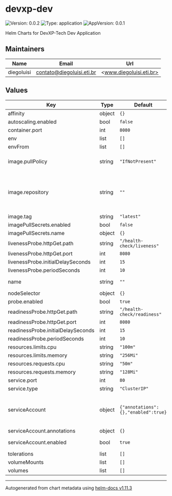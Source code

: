 # devxp-dev

![Version: 0.0.2](https://img.shields.io/badge/Version-0.0.2-informational?style=flat-square) ![Type: application](https://img.shields.io/badge/Type-application-informational?style=flat-square) ![AppVersion: 0.0.1](https://img.shields.io/badge/AppVersion-0.0.1-informational?style=flat-square)

Helm Charts for DevXP-Tech Dev Application

## Maintainers

| Name | Email | Url |
| ---- | ------ | --- |
| diegoluisi | <contato@diegoluisi.eti.br> | <www.diegoluisi.eti.br> |

## Values

| Key | Type | Default | Description |
|-----|------|---------|-------------|
| affinity | object | `{}` |  |
| autoscaling.enabled | bool | `false` |  |
| container.port | int | `8080` | port is the port your application runs under |
| env | list | `[]` |  |
| envFrom | list | `[]` |  |
| image.pullPolicy | string | `"IfNotPresent"` | pullPolicy is the prop to setup the behavior of pull police. options is: IfNotPresent \| allways |
| image.repository | string | `""` | repository: is the registry of your application ex:556684128444.dkr.ecr.us-east-1.amazonaws.com/YOU-APP-ECR-REPO-NAME if empty this helm will auto generate the image using aws.registry/values.name:values.image.tag |
| image.tag | string | `"latest"` | especify the tag of your image to deploy |
| imagePullSecrets.enabled | bool | `false` |  |
| imagePullSecrets.name | object | `{}` |  |
| livenessProbe.httpGet.path | string | `"/health-check/liveness"` |  |
| livenessProbe.httpGet.port | int | `8080` |  |
| livenessProbe.initialDelaySeconds | int | `15` |  |
| livenessProbe.periodSeconds | int | `10` |  |
| name | string | `""` | name is the github repository name of this application deploy |
| nodeSelector | object | `{}` |  |
| probe.enabled | bool | `true` |  |
| readinessProbe.httpGet.path | string | `"/health-check/readiness"` |  |
| readinessProbe.httpGet.port | int | `8080` |  |
| readinessProbe.initialDelaySeconds | int | `15` |  |
| readinessProbe.periodSeconds | int | `10` |  |
| resources.limits.cpu | string | `"100m"` |  |
| resources.limits.memory | string | `"256Mi"` |  |
| resources.requests.cpu | string | `"50m"` |  |
| resources.requests.memory | string | `"128Mi"` |  |
| service.port | int | `80` |  |
| service.type | string | `"ClusterIP"` |  |
| serviceAccount | object | `{"annotations":{},"enabled":true}` | ServiceAccount A service account provides an identity for processes that run in a Pod, about more: https://kubernetes.io/docs/tasks/configure-pod-container/configure-service-account/ |
| serviceAccount.annotations | object | `{}` | Annotations to add to the service account |
| serviceAccount.enabled | bool | `true` | Specifies whether a service account should be created |
| tolerations | list | `[]` |  |
| volumeMounts | list | `[]` |  |
| volumes | list | `[]` |  |

----------------------------------------------
Autogenerated from chart metadata using [helm-docs v1.11.3](https://github.com/norwoodj/helm-docs/releases/v1.11.3)
